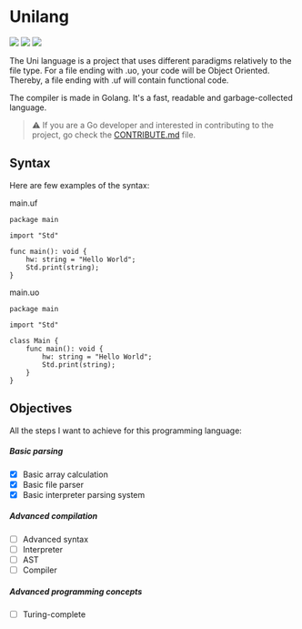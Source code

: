 # Unilang
<img src="https://img.shields.io/github/downloads/5CYTH3/unilang/total?style=flat-square"> <img src="https://img.shields.io/github/commit-activity/m/5CYTH3/unilang?style=flat-square"> <img src="https://img.shields.io/github/languages/count/5CYTH3/unilang?style=flat-square">

The Uni language is a project that uses different paradigms relatively to the file type.
For a file ending with .uo, your code will be Object Oriented. Thereby, a file ending with .uf will contain functional code.

The compiler is made in Golang. It's a fast, readable and garbage-collected language.

> :warning: If you are a Go developer and interested in contributing to the project, go check the [CONTRIBUTE.md](CONTRIBUTE.md) file.

## Syntax

Here are few examples of the syntax:

main.uf
```
package main

import "Std"

func main(): void {
    hw: string = "Hello World";
    Std.print(string);
}
```

main.uo
```
package main

import "Std"

class Main {
    func main(): void {
        hw: string = "Hello World";
        Std.print(string);
    }
}
```

## Objectives

All the steps I want to achieve for this programming language:

##### Basic parsing
- [x] Basic array calculation
- [x] Basic file parser
- [x] Basic interpreter parsing system
##### Advanced compilation
- [ ] Advanced syntax
- [ ] Interpreter
- [ ] AST
- [ ] Compiler
##### Advanced programming concepts
- [ ] Turing-complete
